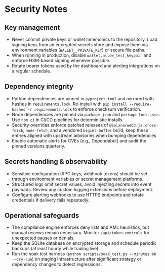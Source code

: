 # Security Notes

## Key management

* Never commit private keys or wallet mnemonics to the repository. Load signing keys from an encrypted secrets store and expose
  them via environment variables (`WALLET__PRIVATE_KEY`) or secure file paths.
* When running in production, disable `wallet.allow_test_keypair` and enforce HSM-based signing whenever possible.
* Rotate bearer tokens used by the dashboard and alerting integrations on a regular schedule.

## Dependency integrity

* Python dependencies are pinned in `pyproject.toml` and mirrored with hashes in `requirements.lock`. Re-install with
  `pip install --require-hashes -r requirements.lock` to enforce checksum verification.
* Node dependencies are pinned via `package.json` and `package-lock.json`. Use `npm ci` in CI/CD pipelines for deterministic
  installs.
* Security overrides enforce patched releases of `@solana/web3.js`, `cross-fetch`, `node-fetch`, and a vendored `bigint-buffer`
  build; keep these entries aligned with upstream advisories when bumping dependencies.
* Enable automatic alerts for CVEs (e.g., Dependabot) and audit the pinned versions quarterly.

## Secrets handling & observability

* Sensitive configuration (RPC keys, webhook tokens) should be set through environment variables or secret management platforms.
* Structured logs omit secret values; avoid injecting secrets into event payloads. Review any custom logging extensions before
  deployment.
* Configure alerting webhooks to use HTTPS endpoints and rotate credentials if delivery fails repeatedly.

## Operational safeguards

* The compliance engine enforces deny lists and AML heuristics, but manual reviews remain necessary. Monitor `/api/token-controls`
  for unexpected pauses or denials.
* Keep the SQLite database on encrypted storage and schedule periodic backups (at least hourly while trading live).
* Run the soak test harness (`python scripts/soak_test.py --minutes 60 --dry-run`) on staging infrastructure after significant
  strategy or dependency changes to detect regressions.
